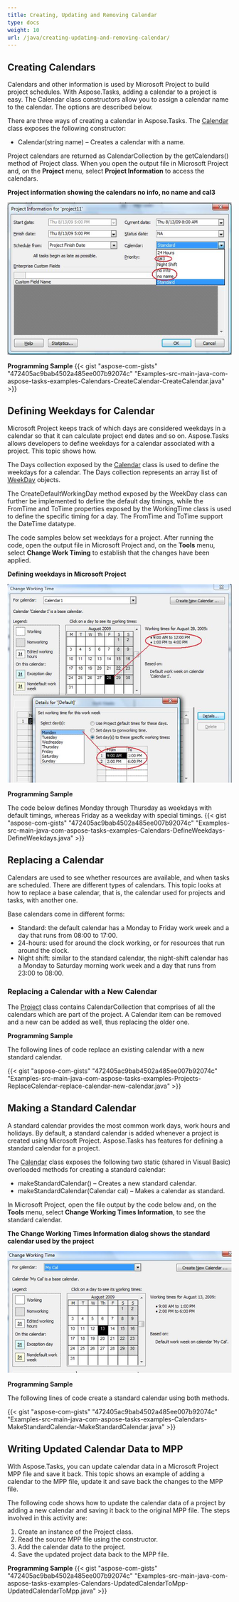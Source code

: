 ```yaml
---
title: Creating, Updating and Removing Calendar
type: docs
weight: 10
url: /java/creating-updating-and-removing-calendar/
---
```


## **Creating Calendars**
Calendars and other information is used by Microsoft Project to build project schedules. With Aspose.Tasks, adding a calendar to a project is easy. The Calendar class constructors allow you to assign a calendar name to the calendar. The options are described below.

There are three ways of creating a calendar in Aspose.Tasks. The [Calendar](https://apireference.aspose.com/tasks/java/com.aspose.tasks/Calendar) class exposes the following constructor:

- Calendar(string name) – Creates a calendar with a name.

Project calendars are returned as CalendarCollection by the getCalendars() method of Project class. When you open the output file in Microsoft Project and, on the **Project** menu, select **Project Information** to access the calendars. 

**Project information showing the calendars no info, no name and cal3** 

![todo:image_alt_text](creating-updating-and-removing-calendar_1.png)

**Programming Sample**
{{< gist "aspose-com-gists" "472405ac9bab4502a485ee007b92074c" "Examples-src-main-java-com-aspose-tasks-examples-Calendars-CreateCalendar-CreateCalendar.java" >}}

## **Defining Weekdays for Calendar**
Microsoft Project keeps track of which days are considered weekdays in a calendar so that it can calculate project end dates and so on. Aspose.Tasks allows developers to define weekdays for a calendar associated with a project. This topic shows how.

The Days collection exposed by the [Calendar](https://apireference.aspose.com/tasks/java/com.aspose.tasks/Calendar) class is used to define the weekdays for a calendar. The Days collection represents an array list of [WeekDay](https://apireference.aspose.com/tasks/java/com.aspose.tasks/WeekDay) objects.

The CreateDefaultWorkingDay method exposed by the WeekDay class can further be implemented to define the default day timings, while the FromTime and ToTime properties exposed by the WorkingTime class is used to define the specific timing for a day. The FromTime and ToTime support the DateTime datatype.

The code samples below set weekdays for a project. After running the code, open the output file in Microsoft Project and, on the **Tools** menu, select **Change Work Timing** to establish that the changes have been applied. 

**Defining weekdays in Microsoft Project** 

![todo:image_alt_text](creating-updating-and-removing-calendar_2.png)

**Programming Sample**

The code below defines Monday through Thursday as weekdays with default timings, whereas Friday as a weekday with special timings.
{{< gist "aspose-com-gists" "472405ac9bab4502a485ee007b92074c" "Examples-src-main-java-com-aspose-tasks-examples-Calendars-DefineWeekdays-DefineWeekdays.java" >}}

## **Replacing a Calendar**
Calendars are used to see whether resources are available, and when tasks are scheduled. There are different types of calendars. This topic looks at how to replace a base calendar, that is, the calendar used for projects and tasks, with another one.

Base calendars come in different forms:

- Standard: the default calendar has a Monday to Friday work week and a day that runs from 08:00 to 17:00.
- 24-hours: used for around the clock working, or for resources that run around the clock.
- Night shift: similar to the standard calendar, the night-shift calendar has a Monday to Saturday morning work week and a day that runs from 23:00 to 08:00.

### **Replacing a Calendar with a New Calendar**
The [Project](https://apireference.aspose.com/tasks/java/com.aspose.tasks/Project) class contains CalendarCollection that comprises of all the calendars which are part of the project. A Calendar item can be removed and a new can be added as well, thus replacing the older one.

**Programming Sample**

The following lines of code replace an existing calendar with a new standard calendar.

{{< gist "aspose-com-gists" "472405ac9bab4502a485ee007b92074c" "Examples-src-main-java-com-aspose-tasks-examples-Projects-ReplaceCalendar-replace-calendar-new-calendar.java" >}}

## **Making a Standard Calendar**
A standard calendar provides the most common work days, work hours and holidays. By default, a standard calendar is added whenever a project is created using Microsoft Project. Aspose.Tasks has features for defining a standard calendar for a project.

The [Calendar](https://apireference.aspose.com/tasks/java/com.aspose.tasks/Calendar) class exposes the following two static (shared in Visual Basic) overloaded methods for creating a standard calendar:

- makeStandardCalendar() – Creates a new standard calendar.
- makeStandardCalendar(Calendar cal) – Makes a calendar as standard.

In Microsoft Project, open the file output by the code below and, on the **Tools** menu, select **Change Working Times Information**, to see the standard calendar. 

**The Change Working Times Information dialog shows the standard calendar used by the project** 

![todo:image_alt_text](creating-updating-and-removing-calendar_3.png)

**Programming Sample**

The following lines of code create a standard calendar using both methods.

{{< gist "aspose-com-gists" "472405ac9bab4502a485ee007b92074c" "Examples-src-main-java-com-aspose-tasks-examples-Calendars-MakeStandardCalendar-MakeStandardCalendar.java" >}}

## **Writing Updated Calendar Data to MPP**
With Aspose.Tasks, you can update calendar data in a Microsoft Project MPP file and save it back. This topic shows an example of adding a calendar to the MPP file, update it and save back the changes to the MPP file.

The following code shows how to update the calendar data of a project by adding a new calendar and saving it back to the original MPP file. The steps involved in this activity are:

1. Create an instance of the Project class.
1. Read the source MPP file using the constructor.
1. Add the calendar data to the project.
1. Save the updated project data back to the MPP file.

**Programming Sample**
{{< gist "aspose-com-gists" "472405ac9bab4502a485ee007b92074c" "Examples-src-main-java-com-aspose-tasks-examples-Calendars-UpdatedCalendarToMpp-UpdatedCalendarToMpp.java" >}}
